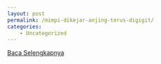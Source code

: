 ```yaml
---
layout: post
permalink: /mimpi-dikejar-anjing-terus-digigit/
categories:
    - Uncategorized
---
```


[Baca Selengkapnya](/01)